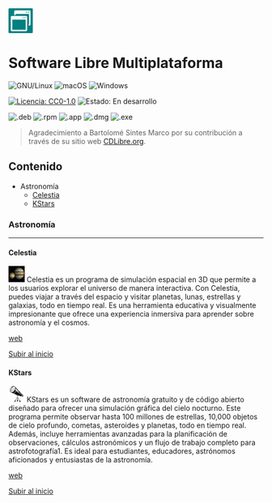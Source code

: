 <img src="/assets/img/banner.png" alt="logo" width="48" />

# Software Libre Multiplataforma 
![GNU/Linux](https://img.shields.io/badge/GNU/Linux-green) ![macOS](https://img.shields.io/badge/macOS-red) ![Windows](https://img.shields.io/badge/Windows-blue)

[![Licencia: CC0-1.0](https://img.shields.io/badge/Licencia-CC0--1.0-lightgrey)](http://creativecommons.org/publicdomain/zero/1.0/) ![Estado: En desarrollo](https://img.shields.io/badge/Estado-En%20desarrollo-yellow) 

![.deb](https://img.shields.io/badge/.deb-orange) ![.rpm](https://img.shields.io/badge/.rpm-orange) ![.app](https://img.shields.io/badge/.app-orange) ![.dmg](https://img.shields.io/badge/.dmg-orange) ![.exe](https://img.shields.io/badge/.exe-orange)

> Agradecimiento a Bartolomé Sintes Marco por su contribución a través de su sitio web [CDLibre.org](https://www.cdlibre.org/).

<a name="contenido"></a>
## Contenido  
 - Astronomía
   - [Celestia](#celestia)
   - [KStars](#kstars)


### Astronomía
---
<a name="celestia"></a>
#### Celestia
<img src="/assets/img/celestia.png" alt="celestia"/>
Celestia es un programa de simulación espacial en 3D que permite a los usuarios explorar el universo de manera interactiva. Con Celestia, puedes viajar a través del espacio y visitar planetas, lunas, estrellas y galaxias, todo en tiempo real. Es una herramienta educativa y visualmente impresionante que ofrece una experiencia inmersiva para aprender sobre astronomía y el cosmos.

<a href="https://celestiaproject.space/" target="_blank">web</a>

[Subir al inicio](#contenido)

<a name="kstars"></a>
#### KStars
<img src="/assets/img/kstars.png" alt="kstars"/>
KStars es un software de astronomía gratuito y de código abierto diseñado para ofrecer una simulación gráfica del cielo nocturno. Este programa permite observar hasta 100 millones de estrellas, 10,000 objetos de cielo profundo, cometas, asteroides y planetas, todo en tiempo real. Además, incluye herramientas avanzadas para la planificación de observaciones, cálculos astronómicos y un flujo de trabajo completo para astrofotografía1. Es ideal para estudiantes, educadores, astrónomos aficionados y entusiastas de la astronomía.

<a href="https://kstars.kde.org/" target="_blank">web</a>

[Subir al inicio](#contenido)
